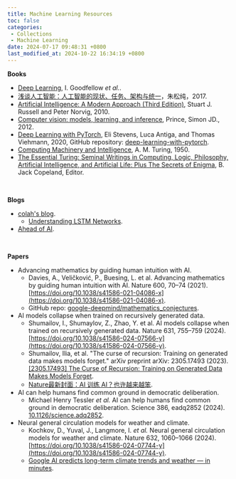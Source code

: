 ```yaml
---
title: Machine Learning Resources
toc: false
categories:
 - Collections
 - Machine Learning
date: 2024-07-17 09:48:31 +0800
last_modified_at: 2024-10-22 16:34:19 +0800
---
```


**Books**

- [Deep Learning](https://www.deeplearningbook.org/), I. Goodfellow *et al.*.
- [浅谈人工智能：人工智能的现状、任务、架构与统一](http://www.stat.ucla.edu/~sczhu/Blog_articles/%E6%B5%85%E8%B0%88%E4%BA%BA%E5%B7%A5%E6%99%BA%E8%83%BD.pdf)，朱松纯，2017.
- [Artificial Intelligence: A Modern Approach (Third Edition)](https://people.engr.tamu.edu/guni/csce421/files/AI_Russell_Norvig.pdf), Stuart J. Russell and Peter Norvig, 2010.
- [Computer vision: models, learning, and inference](http://www.computervisionmodels.com/), Prince, Simon JD., 2012.
- [Deep Learning with PyTorch](https://isip.piconepress.com/courses/temple/ece_4822/resources/books/Deep-Learning-with-PyTorch.pdf), Eli Stevens, Luca Antiga, and Thomas Viehmann, 2020, GitHub repository: [deep-learning-with-pytorch](https://github.com/deep-learning-with-pytorch/dlwpt-code).
- [Computing Machinery and Intelligence](https://courses.cs.umbc.edu/471/papers/turing.pdf), A. M. Turing, 1950.
- [The Essential Turing: Seminal Writings in Computing, Logic, Philosophy, Artificial Intelligence, and Artificial Life: Plus The Secrets of Enigma](https://www.cse.chalmers.se/~aikmitr/papers/Turing.pdf), B. Jack Copeland, Editor.

<br>

**Blogs**

- [colah's blog](https://colah.github.io/).
  - [Understanding LSTM Networks](https://colah.github.io/posts/2015-08-Understanding-LSTMs/).
- [Ahead of AI](https://magazine.sebastianraschka.com/).

<br>

**Papers**

- Advancing mathematics by guiding human intuition with AI.
  - Davies, A., Veličković, P., Buesing, L. et al. Advancing mathematics by guiding human intuition with AI. Nature 600, 70–74 (2021). [https://doi.org/10.1038/s41586-021-04086-x](https://doi.org/10.1038/s41586-021-04086-x).
  - GitHub repo: [google-deepmind/mathematics\_conjectures](https://github.com/google-deepmind/mathematics_conjectures).
- AI models collapse when trained on recursively generated data.
  - Shumailov, I., Shumaylov, Z., Zhao, Y. et al. AI models collapse when trained on recursively generated data. Nature 631, 755–759 (2024). [https://doi.org/10.1038/s41586-024-07566-y](https://doi.org/10.1038/s41586-024-07566-y).
  - Shumailov, Ilia, et al. "The curse of recursion: Training on generated data makes models forget." arXiv preprint arXiv: 2305.17493 (2023). [[2305.17493] The Curse of Recursion: Training on Generated Data Makes Models Forget](https://arxiv.org/abs/2305.17493).
  - [Nature最新封面：AI 训练 AI？也许越来越笨](https://mp.weixin.qq.com/s/kC-33HNJ67EpjiijPiOilA).
- AI can help humans find common ground in democratic deliberation.
  - Michael Henry Tessler *et al.* AI can help humans find common ground in democratic deliberation. Science 386, eadq2852 (2024). [10.1126/science.adq2852](https://doi.org/10.1126/science.adq2852).
- Neural general circulation models for weather and climate.
  - Kochkov, D., Yuval, J., Langmore, I. *et al.* Neural general circulation models for weather and climate. Nature 632, 1060–1066 (2024). [https://doi.org/10.1038/s41586-024-07744-y](https://doi.org/10.1038/s41586-024-07744-y).
  - [Google AI predicts long-term climate trends and weather — in minutes](https://www.nature.com/articles/d41586-024-02391-9).